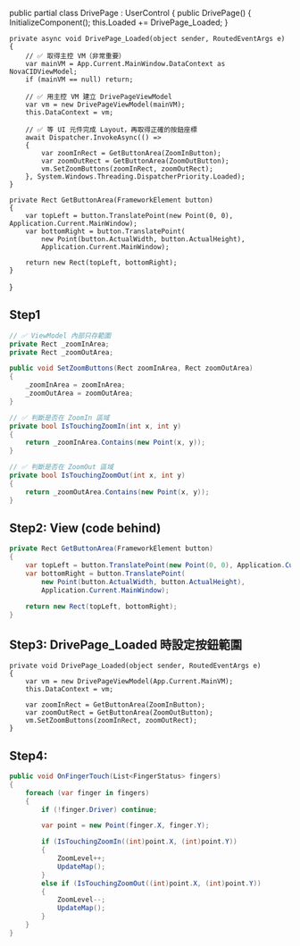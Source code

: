 public partial class DrivePage : UserControl
{
    public DrivePage()
    {
        InitializeComponent();
        this.Loaded += DrivePage_Loaded;
    }

    private async void DrivePage_Loaded(object sender, RoutedEventArgs e)
    {
        // ✅ 取得主控 VM（非常重要）
        var mainVM = App.Current.MainWindow.DataContext as NovaCIDViewModel;
        if (mainVM == null) return;

        // ✅ 用主控 VM 建立 DrivePageViewModel
        var vm = new DrivePageViewModel(mainVM);
        this.DataContext = vm;

        // ✅ 等 UI 元件完成 Layout，再取得正確的按鈕座標
        await Dispatcher.InvokeAsync(() =>
        {
            var zoomInRect = GetButtonArea(ZoomInButton);
            var zoomOutRect = GetButtonArea(ZoomOutButton);
            vm.SetZoomButtons(zoomInRect, zoomOutRect);
        }, System.Windows.Threading.DispatcherPriority.Loaded);
    }

    private Rect GetButtonArea(FrameworkElement button)
    {
        var topLeft = button.TranslatePoint(new Point(0, 0), Application.Current.MainWindow);
        var bottomRight = button.TranslatePoint(
            new Point(button.ActualWidth, button.ActualHeight),
            Application.Current.MainWindow);

        return new Rect(topLeft, bottomRight);
    }
}



## Step1

```csharp
// ✅ ViewModel 內部只存範圍
private Rect _zoomInArea;
private Rect _zoomOutArea;

public void SetZoomButtons(Rect zoomInArea, Rect zoomOutArea)
{
    _zoomInArea = zoomInArea;
    _zoomOutArea = zoomOutArea;
}

// ✅ 判斷是否在 ZoomIn 區域
private bool IsTouchingZoomIn(int x, int y)
{
    return _zoomInArea.Contains(new Point(x, y));
}

// ✅ 判斷是否在 ZoomOut 區域
private bool IsTouchingZoomOut(int x, int y)
{
    return _zoomOutArea.Contains(new Point(x, y));
}
```


## Step2: View (code behind)

```csharp
private Rect GetButtonArea(FrameworkElement button)
{
    var topLeft = button.TranslatePoint(new Point(0, 0), Application.Current.MainWindow);
    var bottomRight = button.TranslatePoint(
        new Point(button.ActualWidth, button.ActualHeight),
        Application.Current.MainWindow);

    return new Rect(topLeft, bottomRight);
}
```

## Step3: DrivePage_Loaded 時設定按鈕範圍

```chsarp
private void DrivePage_Loaded(object sender, RoutedEventArgs e)
{
    var vm = new DrivePageViewModel(App.Current.MainVM);
    this.DataContext = vm;

    var zoomInRect = GetButtonArea(ZoomInButton);
    var zoomOutRect = GetButtonArea(ZoomOutButton);
    vm.SetZoomButtons(zoomInRect, zoomOutRect);
}
```

## Step4:

```csharp
public void OnFingerTouch(List<FingerStatus> fingers)
{
    foreach (var finger in fingers)
    {
        if (!finger.Driver) continue;

        var point = new Point(finger.X, finger.Y);

        if (IsTouchingZoomIn((int)point.X, (int)point.Y))
        {
            ZoomLevel++;
            UpdateMap();
        }
        else if (IsTouchingZoomOut((int)point.X, (int)point.Y))
        {
            ZoomLevel--;
            UpdateMap();
        }
    }
}
```